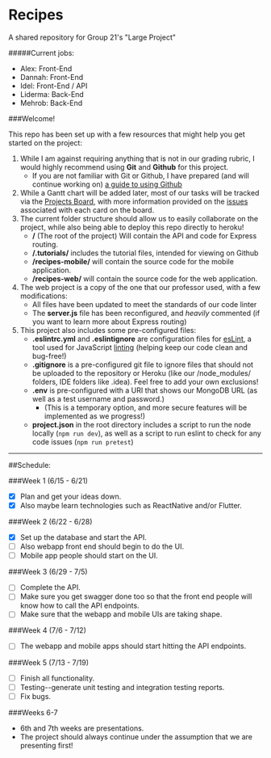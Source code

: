 # Recipes
A shared repository for Group 21's "Large Project"

#####Current jobs:

- Alex: Front-End
- Dannah: Front-End
- Idel: Front-End / API
- Liderma: Back-End
- Mehrob: Back-End

###Welcome!

This repo has been set up with a few resources that might help you get started on the project:
1. While I am against requiring anything that is not in our grading rubric, I would highly recommend using **Git** and **Github** 
for this project.
    - If you are not familiar with Git or Github, I have prepared (and will continue working on) [a guide to using Github](./.tutorials/UsingGithub.md)
2. While a Gantt chart will be added later, most of our tasks will be tracked via the [Projects Board](https://github.com/JonathanMCurtis/LargeProject/projects/2),
   with more information provided on the [issues](https://github.com/JonathanMCurtis/LargeProject/issues) associated with each card on the board.
3. The current folder structure should allow us to easily collaborate on the project, while also being able to deploy this repo directly to heroku!
    - **/** (The root of the project) Will contain the API and code for Express routing.
    - **/.tutorials/** includes the tutorial files, intended for viewing on Github
    - **/recipes-mobile/** will contain the source code for the mobile application.
    - **/recipes-web/** will contain the source code for the web application.
4. The web project is a copy of the one that our professor used, with a few modifications:
    - All files have been updated to meet the standards of our code linter
    - The **server.js** file has been reconfigured, and *heavily* commented (if you want to learn more about Express routing)
5. This project also includes some pre-configured files:
    - **.eslintrc.yml** and **.eslintignore** are configuration files for [esLint](https://www.npmjs.com/package/eslint), a tool used for JavaScript [linting](https://en.wikipedia.org/wiki/Lint_(software)) (helping keep our code clean and bug-free!)
    - **.gitignore** is a pre-configured git file to ignore files that should not be uploaded to the repository or Heroku (like our /node_modules/ folders, IDE folders like .idea). 
    Feel free to add your own exclusions!
    - **.env** is pre-configured with a URI that shows our MongoDB URL (as well as a test username and password.)
        - (This is a temporary option, and more secure features will be implemented as we progress!)      
    - **project.json** in the root directory includes a script to run the node locally (`npm run dev`), as well as a 
    script to run eslint to check for any code issues (`npm run pretest`)
---

##Schedule:

###Week 1 (6/15 - 6/21)
- [x] Plan and get your ideas down. 
- [x] Also maybe learn technologies such as ReactNative and/or Flutter.

###Week 2 (6/22 - 6/28)
- [x] Set up the database and start the API.
- [ ] Also webapp front end should begin to do the UI. 
- [ ] Mobile app people should start on the UI.

###Week 3 (6/29 - 7/5)
- [ ] Complete the API. 
- [ ] Make sure you get swagger done too so that the front end people will know how to call the API endpoints. 
- [ ] Make sure that the webapp and mobile UIs are taking shape.

###Week 4 (7/6 - 7/12)
- [ ] The webapp and mobile apps should start hitting the API endpoints.

###Week 5 (7/13 - 7/19)
- [ ] Finish all functionality. 
- [ ] Testing--generate unit testing and integration testing reports. 
- [ ] Fix bugs.

###Weeks 6-7 
- 6th and 7th weeks are presentations.
- The project should always continue under the assumption that we are presenting first!